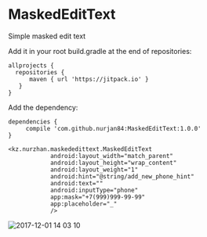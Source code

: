 # MaskedEditText

Simple masked edit text

Add it in your root build.gradle at the end of repositories:

```
allprojects {
  repositories {
      maven { url 'https://jitpack.io' }
   }
}
```

Add the dependency:

```
dependencies {
     compile 'com.github.nurjan84:MaskedEditText:1.0.0'
}
```

```
<kz.nurzhan.maskededittext.MaskedEditText
            android:layout_width="match_parent"
            android:layout_height="wrap_content"
            android:layout_weight="1"
            android:hint="@string/add_new_phone_hint"
            android:text=""
            android:inputType="phone"
            app:mask="+7(999)999-99-99"
            app:placeholder="_"
            />
```

![2017-12-01 14 03 10](https://user-images.githubusercontent.com/6967566/33473370-67985248-d6a0-11e7-8451-5435d17582f3.png)

